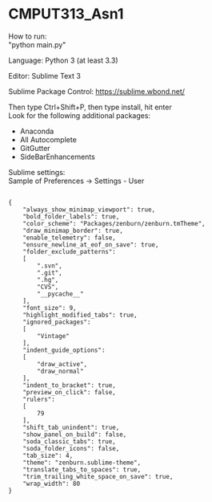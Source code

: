 CMPUT313_Asn1
=============

How to run:<br>
"python main.py"

Language: Python 3 (at least 3.3)

Editor: Sublime Text 3

Sublime Package Control: https://sublime.wbond.net/

Then type Ctrl+Shift+P, then type install, hit enter<br>
Look for the following additional packages:
* Anaconda
* All Autocomplete
* GitGutter
* SideBarEnhancements

Sublime settings:<br>
Sample of Preferences -> Settings - User
<pre><code>
{
	"always_show_minimap_viewport": true,
	"bold_folder_labels": true,
	"color_scheme": "Packages/zenburn/zenburn.tmTheme",
	"draw_minimap_border": true,
	"enable_telemetry": false,
	"ensure_newline_at_eof_on_save": true,
	"folder_exclude_patterns":
	[
		".svn",
		".git",
		".hg",
		"CVS",
		"__pycache__"
	],
	"font_size": 9,
	"highlight_modified_tabs": true,
	"ignored_packages":
	[
		"Vintage"
	],
	"indent_guide_options":
	[
		"draw_active",
		"draw_normal"
	],
	"indent_to_bracket": true,
	"preview_on_click": false,
	"rulers":
	[
		79
	],
	"shift_tab_unindent": true,
	"show_panel_on_build": false,
	"soda_classic_tabs": true,
	"soda_folder_icons": false,
	"tab_size": 4,
	"theme": "zenburn.sublime-theme",
	"translate_tabs_to_spaces": true,
	"trim_trailing_white_space_on_save": true,
	"wrap_width": 80
}
</code></pre>
